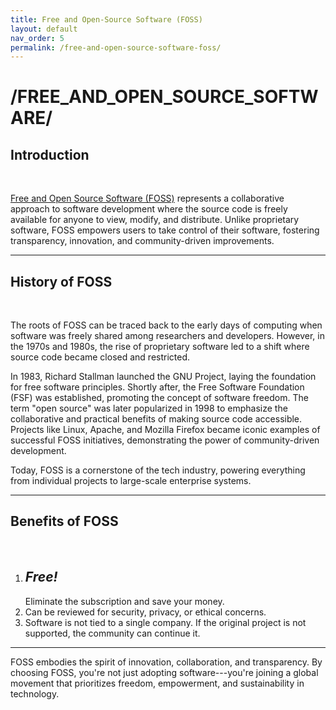 ```yaml
---
title: Free and Open-Source Software (FOSS)
layout: default
nav_order: 5
permalink: /free-and-open-source-software-foss/
---
```


<h1><b><b>/FREE_AND_OPEN_SOURCE_SOFTWARE/</b></b></h1>

<h2><b>Introduction</b></h2>

<br>

[Free and Open Source Software (FOSS)](https://en.wikipedia.org/wiki/Free_and_open-source_software) represents a collaborative approach to software development where the source code is freely available for anyone to view, modify, and distribute.
Unlike proprietary software, FOSS empowers users to take control of their software, fostering transparency, innovation, and community-driven improvements.

---

<h2><b>History of FOSS</b></h2>

<br>

The roots of FOSS can be traced back to the early days of computing when software was freely shared among researchers and developers.
However, in the 1970s and 1980s, the rise of proprietary software led to a shift where source code became closed and restricted.

In 1983, Richard Stallman launched the GNU Project, laying the foundation for free software principles.
Shortly after, the Free Software Foundation (FSF) was established, promoting the concept of software freedom.
The term "open source" was later popularized in 1998 to emphasize the collaborative and practical benefits of making source code accessible.
Projects like Linux, Apache, and Mozilla Firefox became iconic examples of successful FOSS initiatives, demonstrating the power of community-driven development.

Today, FOSS is a cornerstone of the tech industry, powering everything from individual projects to large-scale enterprise systems.

---

<h2><b>Benefits of FOSS</b></h2>

<br>

1. <h2><b><i>Free!</i></b></h2> Eliminate the subscription and save your money.
1. Can be reviewed for security, privacy, or ethical concerns.
1. Software is not tied to a single company. If the original project is not supported, the community can continue it.

---

FOSS embodies the spirit of innovation, collaboration, and transparency. By choosing FOSS, you're
not just adopting software---you're joining a global movement that prioritizes freedom, empowerment, and sustainability in technology.